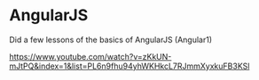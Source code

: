 # AngularJS

Did a few lessons of the basics of AngularJS (Angular1)


<https://www.youtube.com/watch?v=zKkUN-mJtPQ&index=1&list=PL6n9fhu94yhWKHkcL7RJmmXyxkuFB3KSl>